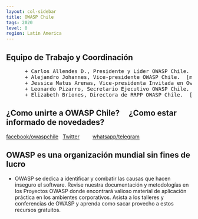 ```yaml
---
layout: col-sidebar
title: OWASP Chile
tags: 2020
level: 0
region: Latin America
---
```


## Equipo de Trabajo y Coordinación
<pre>      + Carlos Allendes D., Presidente y Líder OWASP Chile.  [mailto:Carlos Allendes](mailto:carlos.allendes@owasp.org)            [Perfil en LinkedIN](https://cl.linkedin.com/in/carlosallendes)
      + Alejandro Johannes, Vice-presidente OWASP Chile.  [mailto:Alejandro Johannes](mailto:ajohannesm@gmail.com)            [Perfil en linkedIN](https://cl.linkedin.com/pub/alejandro-johannes/b/811/a12)
      + Jessica Matus Arenas, Vice-presidenta Invitada en Owasp. [mailto:Jessica Matus](mailto:jessica@datosprotegidos.org)           [Perfil en linkedIN](https://www.linkedin.com/in/jessicamatus/)
      + Leonardo Pizarro, Secretario Ejecutivo OWASP Chile.  [mailto:Leonardo Pizarro](mailto:leonardo.pizarro@owasp.org)           [Perfil en LinkedIN](https://cl.linkedin.com/in/leonardopizarro)       
      + Elizabeth Briones, Directora de RRPP OWASP Chile.  [mailto:Elizabeth Briones](mailto:elibrionespalma@gmail.com)           [Perfil en LinkedIN](https://www.linkedin.com/in/elizabeth-briones-481635a4/)
</pre>

## ¿Como unirte a OWASP Chile?     ¿Como estar informado de novedades?

[facebook/owaspchile](https://web.facebook.com/owasp.owaspchile.7)  
[Twitter](https://twitter.com/#!/search/realtime/owaspchile)         
[whatsapp/telegram](mailto:carlos.allendes@owasp.org)

## OWASP es una organización mundial sin fines de lucro

  - OWASP se dedica a identificar y combatir las causas que hacen
    inseguro el software. Revise nuestra documentación y metodologías en
    los Proyectos OWASP donde encontrará valioso material de aplicación
    práctica en los ambientes corporativos. Asista a los talleres y
    conferencias de OWASP y aprenda como sacar provecho a estos recursos
    gratuitos.


